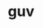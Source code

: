 ---
category: 3-letters
denotation: null
name: guv
reference_link: https://www.etymonline.com/word/guv
root_language: null
root_name: null
title: guv
type: free
word_sums:
- respelling: guv
  sum: 'Guv + '
---